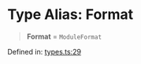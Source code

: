 # Type Alias: Format

> **Format** = `ModuleFormat`

Defined in: [types.ts:29](https://github.com/rolldown/tsdown/blob/419a6536f1671d2892a29dad749cebb3cc09b852/src/options/types.ts#L29)
